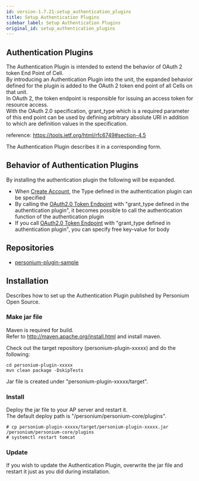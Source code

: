 ```yaml
---
id: version-1.7.21-setup_authentication_plugins
title: Setup Authentication Plugins
sidebar_label: Setup Authentication Plugins
original_id: setup_authentication_plugins
---
```

## Authentication Plugins
The Authentication Plugin is intended to extend the behavior of OAuth 2 token End Point of Cell.  
By introducing an Authentication Plugin into the unit, the expanded behavior defined for the plugin is added to the OAuth 2 token end point of all Cells on that unit.  
In OAuth 2, the token endpoint is responsible for issuing an access token for resource access.  
With the OAuth 2.0 specification, grant_type which is a required parameter of this end point can be used by defining arbitrary absolute URI in addition to which are definition values in the specification.  

reference: https://tools.ietf.org/html/rfc6749#section-4.5  

The Authentication Plugin describes it in a corresponding form.  

## Behavior of Authentication Plugins
By installing the authentication plugin the following will be expanded.  

- When [Create Account](../apiref/212_Create_Account.md), the Type defined in the authentication plugin can be specified
- By calling the [OAuth2.0 Token Endpoint](../apiref/293_OAuth2_Token_Endpoint.md) with "grant_type defined in the authentication plugin", it becomes possible to call the authentication function of the authentication plugin
- If you call [OAuth2.0 Token Endpoint](../apiref/293_OAuth2_Token_Endpoint.md) with "grant_type defined in authentication plugin", you can specify free key-value for body

## Repositories
* [personium-plugin-sample](https://github.com/personium/personium-plugin-sample)

## Installation
Describes how to set up the Authentication Plugin published by Personium Open Source.  
### Make jar file
Maven is required for build.  
Refer to http://maven.apache.org/install.html and install maven.  

Check out the target repository (personium-plugin-xxxxx) and do the following:  
```
cd personium-plugin-xxxxx
mvn clean package -DskipTests
```
Jar file is created under "personium-plugin-xxxxx/target".  

### Install
Deploy the jar file to your AP server and restart it.  
The default deploy path is "/personium/personium-core/plugins".  
```
# cp personium-plugin-xxxxx/target/personium-plugin-xxxxx.jar /personium/personium-core/plugins
# systemctl restart tomcat
```

### Update
If you wish to update the Authentication Plugin, overwrite the jar file and restart it just as you did during installation.  
